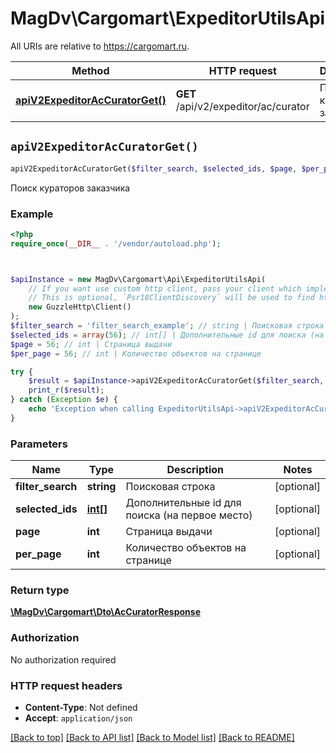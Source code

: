 # MagDv\Cargomart\ExpeditorUtilsApi

All URIs are relative to https://cargomart.ru.

Method | HTTP request | Description
------------- | ------------- | -------------
[**apiV2ExpeditorAcCuratorGet()**](ExpeditorUtilsApi.md#apiV2ExpeditorAcCuratorGet) | **GET** /api/v2/expeditor/ac/curator | Поиск кураторов заказчика


## `apiV2ExpeditorAcCuratorGet()`

```php
apiV2ExpeditorAcCuratorGet($filter_search, $selected_ids, $page, $per_page): \MagDv\Cargomart\Dto\AcCuratorResponse
```

Поиск кураторов заказчика

### Example

```php
<?php
require_once(__DIR__ . '/vendor/autoload.php');



$apiInstance = new MagDv\Cargomart\Api\ExpeditorUtilsApi(
    // If you want use custom http client, pass your client which implements `Psr\Http\Client\ClientInterface`.
    // This is optional, `Psr18ClientDiscovery` will be used to find http client. For instance `GuzzleHttp\Client` implements that interface
    new GuzzleHttp\Client()
);
$filter_search = 'filter_search_example'; // string | Поисковая строка
$selected_ids = array(56); // int[] | Дополнительные id для поиска (на первое место)
$page = 56; // int | Страница выдачи
$per_page = 56; // int | Количество объектов на странице

try {
    $result = $apiInstance->apiV2ExpeditorAcCuratorGet($filter_search, $selected_ids, $page, $per_page);
    print_r($result);
} catch (Exception $e) {
    echo 'Exception when calling ExpeditorUtilsApi->apiV2ExpeditorAcCuratorGet: ', $e->getMessage(), PHP_EOL;
}
```

### Parameters

Name | Type | Description  | Notes
------------- | ------------- | ------------- | -------------
 **filter_search** | **string**| Поисковая строка | [optional]
 **selected_ids** | [**int[]**](../Model/int.md)| Дополнительные id для поиска (на первое место) | [optional]
 **page** | **int**| Страница выдачи | [optional]
 **per_page** | **int**| Количество объектов на странице | [optional]

### Return type

[**\MagDv\Cargomart\Dto\AcCuratorResponse**](../Model/AcCuratorResponse.md)

### Authorization

No authorization required

### HTTP request headers

- **Content-Type**: Not defined
- **Accept**: `application/json`

[[Back to top]](#) [[Back to API list]](../../README.md#endpoints)
[[Back to Model list]](../../README.md#models)
[[Back to README]](../../README.md)
